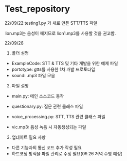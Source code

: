 # Test_repository
22/09/22
testing1.py 가 새로 만든 STT/TTS 파일

lion.mp3는 음성이 깨지므로 lion1.mp3를 사용할 것을 권고함.

22/09/26
1. 폴더 설명
- ExampleCode: STT & TTS 및 기타 개발을 위한 예제 파일
- portotype: gtts를 사용한 1차 개발 프로토타입
- sound: .mp3 파일 모음

2. 파일 설명
- main.py: 메인 소스코드 동작
- questionary.py: 질문 관련 클래스 파일
- voice_processing.py: STT, TTS 관련 클래스 파일

- vic.mp3: 음성 녹음 시 자동생성되는 파일

3. 업데이트 필요 사항
- 다른 기능과의 통신 코드 추가 작성 필요
- 하드코딩 방식을 파일 관리로 수정 필요(09.26 저녁 수행 예정)